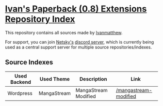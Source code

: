 # [Ivan's Paperback (0.8) Extensions Repository Index](https://github.com/Ivanmatthew/ivans-paperback-extensions)

This repository contains all sources made by [Ivanmatthew](https://github.com/Ivanmatthew).

For support, you can join [Netsky's](https://github.com/TheNetsky) [discord server](https://discord.gg/rmf6jQpMU9), which is currently being used as a central support server for multiple source repositories/indexes.

## Source Indexes

| Used Backend | Used Theme | Description | Link |
| --- | --- | --- | --- |
| Wordpress | MangaStream | MangaStream Modified | [/mangastream-modified](https://ivanmatthew.github.io/ivans-paperback-extensions/mangastream-modified)    |
